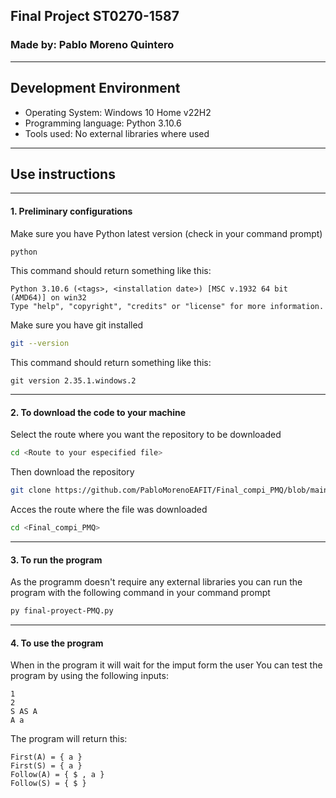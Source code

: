 ## Final Project ST0270-1587
### Made by: Pablo Moreno Quintero
---
## Development Environment
- Operating System: Windows 10 Home v22H2
- Programming language: Python 3.10.6
- Tools used: No external libraries where used

---
## Use instructions
---
#### 1. Preliminary configurations
Make sure you have Python latest version (check in your command prompt)
```bash
python 
```
This command should return something like this:
```
Python 3.10.6 (<tags>, <installation date>) [MSC v.1932 64 bit (AMD64)] on win32
Type "help", "copyright", "credits" or "license" for more information.
```
Make sure you have git installed
```bash
git --version
```
This command should return something like this:
```
git version 2.35.1.windows.2
```
---
#### 2. To download the code to your machine
Select the route where you want the repository to be downloaded
```bash
cd <Route to your especified file>
```
Then download the repository
```bash
git clone https://github.com/PabloMorenoEAFIT/Final_compi_PMQ/blob/main/README.md
```
Acces the route where the file was downloaded
```bash
cd <Final_compi_PMQ>
```
---
#### 3. To run the program
As the programm doesn't require any external libraries you can run the program with  the following command in your command prompt
```bash
py final-proyect-PMQ.py
```
---
#### 4. To use the program
When in the program it will wait for the imput form the user
You can test the program by using the following inputs:
```
1
2
S AS A
A a
```

The program will return this:
```
First(A) = { a }
First(S) = { a }
Follow(A) = { $ , a }
Follow(S) = { $ }
```

